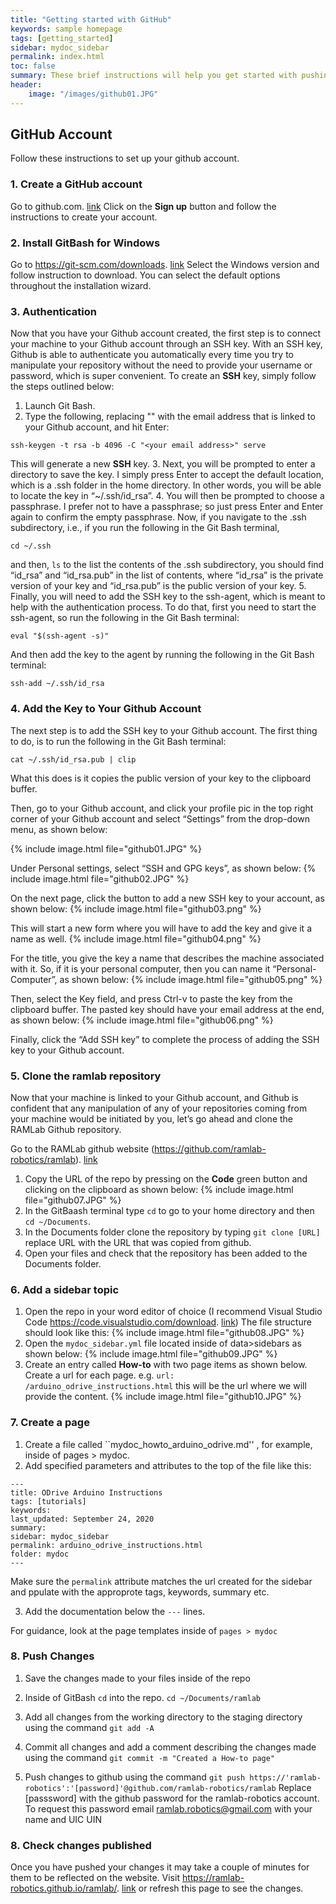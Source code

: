 ```yaml
---
title: "Getting started with GitHub"
keywords: sample homepage
tags: [getting_started]
sidebar: mydoc_sidebar
permalink: index.html
toc: false
summary: These brief instructions will help you get started with pushing documentation to the website. 
header:
    image: "/images/github01.JPG"
---
```


## GitHub Account

Follow these instructions to set up your github account.

### 1. Create a GitHub account

Go to github.com. [link](https://www.github.com) Click on the **Sign up** button and follow the instructions to create your account. 

### 2. Install GitBash for Windows

Go to https://git-scm.com/downloads. [link](https://git-scm.com/downloads) Select the Windows version and follow instruction to download. You can select the default options throughout the installation wizard. 

### 3. Authentication

Now that you have your Github account created, the first step is to connect your machine to your Github account through an SSH key. With an SSH key, Github is able to authenticate you automatically every time you try to manipulate your repository without the need to provide your username or password, which is super convenient.
To create an **SSH** key, simply follow the steps outlined below:
1. Launch Git Bash.
2. Type the following, replacing "<your email address>" with the email address that is linked to your Github account, and hit Enter:

```
ssh-keygen -t rsa -b 4096 -C "<your email address>" serve
```
This will generate a new **SSH** key.
3. Next, you will be prompted to enter a directory to save the key. I simply press Enter to accept the default location, which is a .ssh folder in the home directory. In other words, you will be able to locate the key in “~/.ssh/id_rsa”.
4. You will then be prompted to choose a passphrase. I prefer not to have a passphrase; so just press Enter and Enter again to confirm the empty passphrase.
Now, if you navigate to the .ssh subdirectory, i.e., if you run the following in the Git Bash terminal,
```
cd ~/.ssh
```
and then,
``
ls
``
to the list the contents of the .ssh subdirectory, you should find “id_rsa” and “id_rsa.pub” in the list of contents, where “id_rsa” is the private version of your key and “id_rsa.pub” is the public version of your key.
5. Finally, you will need to add the SSH key to the ssh-agent, which is meant to help with the authentication process. To do that, first you need to start the ssh-agent, so run the following in the Git Bash terminal:
```
eval "$(ssh-agent -s)"
```
And then add the key to the agent by running the following in the Git Bash terminal:
```
ssh-add ~/.ssh/id_rsa
```
### 4. Add the Key to Your Github Account
The next step is to add the SSH key to your Github account. The first thing to do, is to run the following in the Git Bash terminal:
```
cat ~/.ssh/id_rsa.pub | clip
```
What this does is it copies the public version of your key to the clipboard buffer.

Then, go to your Github account, and click your profile pic in the top right corner of your Github account and select “Settings” from the drop-down menu, as shown below:

{% include image.html file="github01.JPG" %}

Under Personal settings, select “SSH and GPG keys”, as shown below:
{% include image.html file="github02.JPG" %}

On the next page, click the button to add a new SSH key to your account, as shown below:
{% include image.html file="github03.png" %}

This will start a new form where you will have to add the key and give it a name as well.
{% include image.html file="github04.png" %}

For the title, you give the key a name that describes the machine associated with it. So, if it is your personal computer, then you can name it “Personal-Computer”, as shown below:
{% include image.html file="github05.png" %}

Then, select the Key field, and press Ctrl-v to paste the key from the clipboard buffer. The pasted key should have your email address at the end, as shown below:
{% include image.html file="github06.png" %}

Finally, click the “Add SSH key” to complete the process of adding the SSH key to your Github account.

### 5. Clone the ramlab repository 
Now that your machine is linked to your Github account, and Github is confident that any manipulation of any of your repositories coming from your machine would be initiated by you, let’s go ahead and clone the RAMLab Github repository.

Go to the RAMLab  github website (https://github.com/ramlab-robotics/ramlab). [link](https://github.com/ramlab-robotics/ramlab)
1. Copy the URL of the repo by pressing on the **Code** green button and clicking on the clipboard as shown below:
{% include image.html file="github07.JPG" %}
2. In the GitBaash terminal type ``cd`` to go to your home directory and then ``cd ~/Documents``. 
3. In the Documents folder clone the repository by typing ``git clone [URL]`` replace URL with the URL that was copied from github. 
4. Open your files and check that the repository has been added to the Documents folder.

### 6. Add a sidebar topic

1. Open the repo in your word editor of choice (I recommend Visual Studio Code https://code.visualstudio.com/download. [link](https://code.visualstudio.com/download))
The file structure should look like this:
{% include image.html file="github08.JPG" %}
2. Open the ``mydoc_sidebar.yml`` file located inside of data>sidebars as shown below: {% include image.html file="github09.JPG" %}
3. Create an entry called **How-to** with two page items as shown below. Create a url for each page. e.g. ``url: /arduino_odrive_instructions.html`` this will be the url where we will provide the content.
 {% include image.html file="github10.JPG" %}

### 7. Create a page

 1. Create a file called ``mydoc_howto_arduino_odrive.md'' , for example, inside of pages > mydoc. 
 2. Add specified parameters and attributes to the top of the file like this:
 ```
---
title: ODrive Arduino Instructions
tags: [tutorials]
keywords: 
last_updated: September 24, 2020
summary: 
sidebar: mydoc_sidebar
permalink: arduino_odrive_instructions.html
folder: mydoc
---
 ```

 Make sure the ``permalink`` attribute matches the url created for the sidebar and ppulate with the approprote tags, keywords, summary etc.

 3. Add the documentation below the ``---`` lines.

 For guidance, look at the page templates inside of ``pages > mydoc``

 ### 8. Push Changes

 1. Save the changes made to your files inside of the repo

 2. Inside of GitBash ``cd`` into the repo. ``cd ~/Documents/ramlab``

 3. Add all changes from the working directory to the staging directory using the command ``git add -A``

 4. Commit all changes and add a comment describing the changes made using the command ``git commit -m "Created a How-to page"``

 5. Push changes to github using the command ``git push https://'ramlab-robotics':'[password]'@github.com/ramlab-robotics/ramlab``
 Replace [passsword] with the github password for the ramlab-robotics account. To request this password email ramlab.robotics@gmail.com with your name and UIC UIN

### 8. Check changes published

 Once you have pushed your changes it may take a couple of minutes for them to be reflected on the website. Visit https://ramlab-robotics.github.io/ramlab/. [link](https://ramlab-robotics.github.io/ramlab/) or refresh this page to see the changes.

 